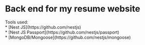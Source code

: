 # Back end for my resume website
<p> Tools used: 
<br>* [Nest JS](https://github.com/nestjs)
<br>* [Nest JS Passport](https://github.com/nestjs/passport)
<br>* [MongoDB/Mongoose](https://github.com/nestjs/mongoose)
</p>
